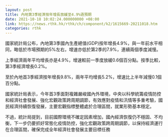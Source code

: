 ```yaml
---
layout: post
title: 內地第3季經濟按年增長放緩至4.9%遜預期
date: 2021-10-18 10:02:24.000000000 +08:00
link: https://news.rthk.hk/rthk/ch/component/k2/1615669-20211018.htm
categories: rthk
---
```


國家統計局公布，內地第3季國內生產總值(GDP)按年增長4.9%，與一年前水平相同，略低於市場預期的5%左右，增速亦低於第2季的7.9%，連續兩個季度減慢。

上季經濟兩年平均增長亦是4.9%，增速較前一季度放緩0.6個百分點。按季比較，第3季經濟增長0.2%。

至於內地首3季經濟按年增長9.8%，兩年平均增長5.2%，增速比上半年減慢0.1個百分點。

國家統計局表示，今年首3季面對複雜嚴峻國內外環境，中央以科學統籌疫情防控和經濟社會發展、強化宏觀政策跨周期調節，有效應對疫情和汛情等多重考驗，國民經濟持續恢復發展，主要宏觀指標整體處於合理區間，就業形勢基本穩定。

不過，統計局提到，目前國際環境不確定因素增加，國內經濟恢復仍不穩固、不均衡，下一步仍要抓好常態化疫情防控，強化宏觀政策跨周期調節，以保持經濟運行在合理區間，確保完成全年經濟社會發展主要目標任務
